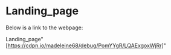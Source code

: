 # Landing_page

Below is a link to the webpage:

Landing_page"[https://cdpn.io/madeleine68/debug/PomYYgR/LQAExgoxWjRr]"

